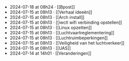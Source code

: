 - 2024-07-18 at 08h24 · [[Bpost]]
- 2024-07-15 at 08h13 · [[Verhaal ideeën]]
- 2024-07-15 at 08h13 · [[Arch install]]
- 2024-07-15 at 08h13 · [[iwctl wifi verbinding opstellen]]
- 2024-07-15 at 08h13 · [[Linux opzetten]]
- 2024-07-15 at 08h13 · [[Luchtvaartreglementering]]
- 2024-07-15 at 08h13 · [[Luchtruimbeperkingen]]
- 2024-07-15 at 08h13 · [[Veiligheid van het luchtverkeer]]
- 2024-07-15 at 08h13 · [[UAS]]
- 2024-07-14 at 14h01 · [[Veranderingen]]
